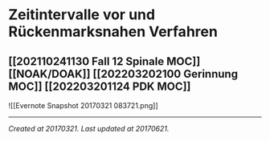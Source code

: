 # Zeitintervalle vor und Rückenmarksnahen Verfahren
 [[202110241130 Fall 12 Spinale MOC]] [[NOAK/DOAK]] [[202203202100 Gerinnung MOC]] [[202203201124 PDK MOC]] 
---

![[Evernote Snapshot 20170321 083721.png]]



---

_Created at 20170321._
_Last updated at 20170621._



